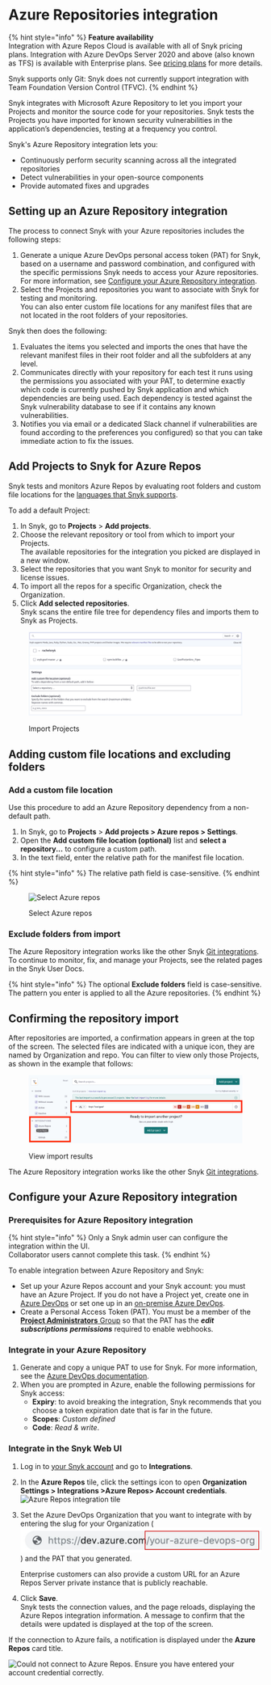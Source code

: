 # Azure Repositories integration

{% hint style="info" %}
**Feature availability**\
Integration with Azure Repos Cloud is available with all of Snyk pricing plans. Integration with Azure DevOps Server 2020 and above (also known as TFS) is available with Enterprise plans. See [pricing plans](https://snyk.io/plans/) for more details.

Snyk supports only Git: Snyk does not currently support integration with Team Foundation Version Control (TFVC).
{% endhint %}

Snyk integrates with Microsoft Azure Repository to let you import your Projects and monitor the source code for your repositories. Snyk tests the Projects you have imported for known security vulnerabilities in the application’s dependencies, testing at a frequency you control.

Snyk's Azure Repository integration lets you:

* Continuously perform security scanning across all the integrated repositories
* Detect vulnerabilities in your open-source components
* Provide automated fixes and upgrades

## Setting up an Azure Repository integration

The process to connect Snyk with your Azure repositories includes the following steps:

1. Generate a unique Azure DevOps personal access token (PAT) for Snyk, based on a username and password combination, and configured with the specific permissions Snyk needs to access your Azure repositories.\
   For more information, see [Configure your Azure Repository integration](azure-repositories-integration.md#configure-your-azure-repository-integration).
2. Select the Projects and repositories you want to associate with Snyk for testing and monitoring.\
   You can also enter custom file locations for any manifest files that are not located in the root folders of your repositories.

Snyk then does the following:

1. Evaluates the items you selected and imports the ones that have the relevant manifest files in their root folder and all the subfolders at any level.
2. Communicates directly with your repository for each test it runs using the permissions you associated with your PAT, to determine exactly which code is currently pushed by Snyk application and which dependencies are being used. Each dependency is tested against the Snyk vulnerability database to see if it contains any known vulnerabilities.
3. Notifies you via email or a dedicated Slack channel if vulnerabilities are found according to the preferences you configured) so that you can take immediate action to fix the issues.

## Add Projects to Snyk for Azure Repos

Snyk tests and monitors Azure Repos by evaluating root folders and custom file locations for the [languages that Snyk supports](../../scan-application-code/snyk-open-source/snyk-open-source-supported-languages-and-package-managers/).

To add a default Project:

1. In Snyk, go to **Projects** > **Add projects**.
2. Choose the relevant repository or tool from which to import your Projects.\
   The available repositories for the integration you picked are displayed in a new window.
3. Select the repositories that you want Snyk to monitor for security and license issues.
4. To import all the repos for a specific Organization, check the Organization.
5. Click **Add selected repositories**.\
   Snyk scans the entire file tree for dependency files and imports them to Snyk as Projects.

<div align="left">

<figure><img src="../../.gitbook/assets/uuid-cae3b5b8-6971-406c-3c00-91c9d1a570a2-en (1).png" alt="Import Projects"><figcaption><p>Import Projects</p></figcaption></figure>

</div>

## Adding custom file locations and excluding folders

### Add a custom file location

Use this procedure to add an Azure Repository dependency from a non-default path.

1. In Snyk, go to **Projects** > **Add projects > Azure repos > Settings**.
2. Open the **Add custom file location (optional)** list and **select a repository...** to configure a custom path.
3. In the text field, enter the relative path for the manifest file location.

{% hint style="info" %}
The relative path field is case-sensitive.
{% endhint %}

<div align="left">

<figure><img src="../../.gitbook/assets/azure_custom_repo-11aug2022.png" alt="Select Azure repos" width="563"><figcaption><p>Select Azure repos</p></figcaption></figure>

</div>

### Exclude folders from import

The Azure Repository integration works like the other Snyk [Git integrations](./). To continue to monitor, fix, and manage your Projects, see the related pages in the Snyk User Docs.

{% hint style="info" %}
The optional **Exclude folders** field is case-sensitive. The pattern you enter is applied to all the Azure repositories.
{% endhint %}

## **Confirming the repository import**

After repositories are imported, a confirmation appears in green at the top of the screen. The selected files are indicated with a unique icon, they are named by Organization and repo. You can filter to view only those Projects, as shown in the example that follows:

<div align="left">

<figure><img src="../../.gitbook/assets/image (45).png" alt="View import results"><figcaption><p>View import results</p></figcaption></figure>

</div>

The Azure Repository integration works like the other Snyk [Git integrations](./).

## Configure your Azure Repository integration

### Prerequisites for Azure Repository integration

{% hint style="info" %}
Only a Snyk admin user can configure the integration within the UI.\
Collaborator users cannot complete this task.
{% endhint %}

To enable integration between Azure Repository and Snyk:

* Set up your Azure Repos account and your Snyk account: you must have an Azure Project. If you do not have a Project yet, create one in [Azure DevOps](https://docs.microsoft.com/en-us/azure/devops/user-guide/sign-up-invite-teammates?view=azure-devops) or set one up in an [on-premise Azure DevOps](https://docs.microsoft.com/en-us/azure/devops/organizations/projects/create-project?view=azure-devops).
* &#x20;Create a Personal Access Token (PAT). You must be a member of the [**Project Administrators** Group](https://docs.microsoft.com/en-us/azure/devops/organizations/security/change-project-level-permissions?view=azure-devops) so that the PAT has the _**edit**_ _**subscriptions**_ _**permissions**_ required to enable webhooks.

### **Integrate in your Azure Repository**

1. Generate and copy a unique PAT to use for Snyk. For more information, see the [Azure DevOps documentation](https://docs.microsoft.com/en-us/azure/devops/organizations/accounts/use-personal-access-tokens-to-authenticate?view=azure-devops).
2. When you are prompted in Azure, enable the following permissions for Snyk access:
   * **Expiry**: to avoid breaking the integration, Snyk recommends that you choose a token expiration date that is far in the future.
   * **Scopes**: _Custom defined_
   * **Code**: _Read & write_.

### Integrate in the Snyk Web UI

1. Log in to [your Snyk account](https://app.snyk.io) and go to **Integrations**.
2. In the **Azure Repos** tile, click the settings icon to open **Organization Settings > Integrations >Azure Repos> Account credentials**.\
   <img src="../../.gitbook/assets/integrations -azure_repo_tile-11aug2022.png" alt="Azure Repos integration tile" data-size="original">
3.  Set the Azure DevOps Organization that you want to integrate with by entering the slug for your Organization (![https://dev.azure.com/your-azure-devops-org with your-azure-devops-org highlighted](<../../.gitbook/assets/image (304) (2).png>)) and the PAT that you generated.

    Enterprise customers can also provide a custom URL for an Azure Repos Server private instance that is publicly reachable.
4. Click **Save**.\
   Snyk tests the connection values, and the page reloads, displaying the Azure Repos integration information. A message to confirm that the details were updated is displayed at the top of the screen.

If the connection to Azure fails, a notification is displayed under the **Azure Repos** card title.

<img src="../../.gitbook/assets/azure-no-connect_31july2022.png" alt="Could not connect to Azure Repos. Ensure you have entered your account credential correctly." data-size="original">
